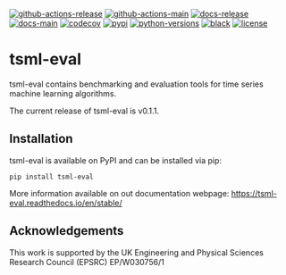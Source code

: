 [![github-actions-release](https://img.shields.io/github/actions/workflow/status/time-series-machine-learning/tsml-eval/release.yml?logo=github&label=build%20%28release%29)](https://github.com/time-series-machine-learning/tsml-eval/actions/workflows/release.yml)
[![github-actions-main](https://img.shields.io/github/actions/workflow/status/time-series-machine-learning/tsml-eval/tests.yml?logo=github&branch=main&label=build%20%28main%29)](https://github.com/time-series-machine-learning/tsml-eval/actions/workflows/tests.yml)
[![docs-release](https://img.shields.io/readthedocs/tsml-eval/stable?logo=readthedocs&label=docs%20%28stable%29)](https://tsml-eval.readthedocs.io/en/stable/)
[![docs-main](https://img.shields.io/readthedocs/tsml-eval/latest?logo=readthedocs&label=docs%20%28latest%29)](https://tsml-eval.readthedocs.io/en/latest/)
[![codecov](https://img.shields.io/codecov/c/github/time-series-machine-learning/tsml-eval?label=codecov&logo=codecov)](https://codecov.io/gh/time-series-machine-learning/tsml-eval)
[![pypi](https://img.shields.io/pypi/v/tsml-eval?logo=pypi&color=blue)](https://pypi.org/project/tsml-eval/)
[![python-versions](https://img.shields.io/pypi/pyversions/tsml-eval?logo=python)](https://www.python.org/)
[![black](https://img.shields.io/badge/code%20style-black-000000.svg)](https://github.com/psf/black)
[![license](https://img.shields.io/badge/license-BSD%203--Clause-green?logo=style)](https://github.com/time-series-machine-learning/tsml-eval/blob/main/LICENSE)

# tsml-eval

tsml-eval contains benchmarking and evaluation tools for time series machine learning
algorithms.

The current release of tsml-eval is v0.1.1.

Installation
------------

tsml-eval is available on PyPI and can be installed via pip:

    pip install tsml-eval

More information available on out documentation webpage:
https://tsml-eval.readthedocs.io/en/stable/

Acknowledgements
----------------

This work is supported by the UK Engineering and Physical Sciences Research Council
(EPSRC) EP/W030756/1
